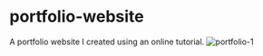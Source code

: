 # portfolio-website
A portfolio website I created using an online tutorial. 
![portfolio-1](https://user-images.githubusercontent.com/83270123/213829623-f5cc3505-d2a3-4746-b76e-036fd8571339.jpg)
